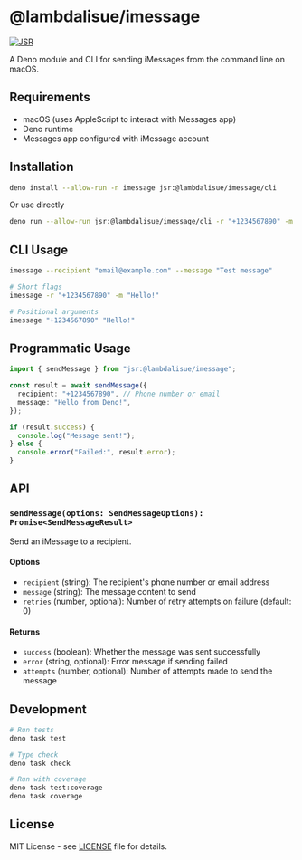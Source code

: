 # @lambdalisue/imessage

[![JSR](https://jsr.io/badges/@lambdalisue/imessage)](https://jsr.io/@lambdalisue/imessage)

A Deno module and CLI for sending iMessages from the command line on macOS.

## Requirements

- macOS (uses AppleScript to interact with Messages app)
- Deno runtime
- Messages app configured with iMessage account

## Installation

```bash
deno install --allow-run -n imessage jsr:@lambdalisue/imessage/cli
```

Or use directly

```bash
deno run --allow-run jsr:@lambdalisue/imessage/cli -r "+1234567890" -m "Hello!"
```

## CLI Usage

```bash
imessage --recipient "email@example.com" --message "Test message"

# Short flags
imessage -r "+1234567890" -m "Hello!"

# Positional arguments
imessage "+1234567890" "Hello!"
```

## Programmatic Usage

```typescript ignore
import { sendMessage } from "jsr:@lambdalisue/imessage";

const result = await sendMessage({
  recipient: "+1234567890", // Phone number or email
  message: "Hello from Deno!",
});

if (result.success) {
  console.log("Message sent!");
} else {
  console.error("Failed:", result.error);
}
```

## API

### `sendMessage(options: SendMessageOptions): Promise<SendMessageResult>`

Send an iMessage to a recipient.

#### Options

- `recipient` (string): The recipient's phone number or email address
- `message` (string): The message content to send
- `retries` (number, optional): Number of retry attempts on failure (default: 0)

#### Returns

- `success` (boolean): Whether the message was sent successfully
- `error` (string, optional): Error message if sending failed
- `attempts` (number, optional): Number of attempts made to send the message

## Development

```bash
# Run tests
deno task test

# Type check
deno task check

# Run with coverage
deno task test:coverage
deno task coverage
```

## License

MIT License - see [LICENSE](./LICENSE) file for details.
